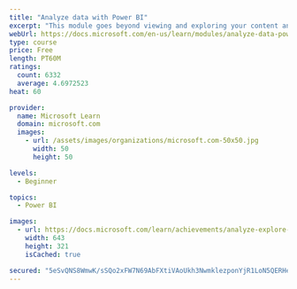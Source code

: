 ```yaml
---
title: "Analyze data with Power BI"
excerpt: "This module goes beyond viewing and exploring your content and explains how to interact with it by working with reports and dashboards to uncover and share new business insights."
webUrl: https://docs.microsoft.com/en-us/learn/modules/analyze-data-power-bi/
type: course
price: Free
length: PT60M
ratings:
  count: 6332
  average: 4.6972523
heat: 60

provider:
  name: Microsoft Learn
  domain: microsoft.com
  images:
    - url: /assets/images/organizations/microsoft.com-50x50.jpg
      width: 50
      height: 50

levels:
  - Beginner

topics:
  - Power BI

images:
  - url: https://docs.microsoft.com/learn/achievements/analyze-explore-data-power-bi-social.png
    width: 643
    height: 321
    isCached: true

secured: "5eSvQNS8WmwK/sSQo2xFW7N69AbFXtiVAoUkh3NwmklezponYjR1LoN5QERHeSKluqBLztlPTIqrcy20JEfJKO1Jx4Ii7myEXKRS27yZOJ/nn0EfEPAoEX3gqIWiWer8NTj7wZIfvz7yJXA4zWfI6bf2UIrA7yXs7Ah9fmBl42OuMHWWWwksYxowy1jm+0QdL06HH7Ps2SEyyNZalKtNrbr/HWtxBmuwi9NXyHSKFiNhSoSbstN/ogzQgYC/yCeTykOXOB8Bb7swraasfoshLeeHjUyB9dXQIxpWdk0gSAHavx2oa8VXf6EQN3tipKBIgWm+g3HekEsrEPU3HAY02AhrMn/gxDmvOiiNXswGfYfLVpR6kqvcjdT1hgW1iqalI4rUNAtifBlKohOH3JiETgL8JHtLH6C9VCslYY6gSsY=;0cGEn8HrHlAx2KiUnGZj/w=="
---
```


